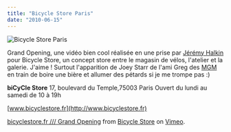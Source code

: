 ```yaml
---
title: "Bicycle Store Paris"
date: "2010-06-15"
---
```


![](/uploads/logobs.jpg "Bicycle Store Paris")

Grand Opening, une vidéo bien cool réalisée en une prise par [Jérémy Halkin](http://www.jeremyhalkin.com) pour Bicycle Store, un concept store entre le magasin de vélos, l'atelier et la galerie. J'aime ! Surtout l'apparition de Joey Starr de l'ami Greg des [MGM](http://www.facebook.com/pages/Paris-France/MGM-Bike-Polo/131176320241408) en train de boire une bière et allumer des pétards si je me trompe pas :)

**biCyCle Store** 17, boulevard du Temple,75003 Paris Ouvert du lundi au samedi de 10 à 19h

[www.bicyclestore.fr](http://www.bicyclestore.fr)

[bicyclestore.fr /// Grand Opening](http://vimeo.com/12360387) from [Bicycle Store](http://vimeo.com/bicyclestore) on [Vimeo](http://vimeo.com).

